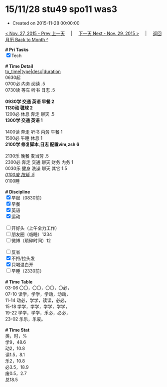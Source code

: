 # 15/11/28 stu49 spo11 was3

- Created on 2015-11-28 00:00:00

[< Nov. 27, 2015 - Prev 上一天](/lifelogs/2015/11/d27.md) &nbsp; &nbsp; | &nbsp; &nbsp; [下一天 Next - Nov. 29, 2015 >](/lifelogs/2015/11/d29.md) &nbsp; &nbsp; |  &nbsp; &nbsp; [返回月历 Back to Month ^](/lifelogs/2015/11/index.md)
<br/><div><b># Pri Tasks</b></div><div><input checked="true" type="checkbox"/>Tech</div><div><br/></div><div><b># Time Detail</b></div><div><u>to_time|type|desc|duration</u></div><div>0630起</div><div>0700必 内务 阅读 .5</div><div>0730读 等车 听书 日志 .5</div><div><br/></div><div><b>0930学 交通 英语 早餐 2</b></div><div><b>1130动 毽球 2</b></div><div>1200必 休息 奔走 聊天 .5</div><div><b>1300学 交通 英语 1</b></div><div><br/></div><div>1400读 奔走 听书 内务 午餐 1</div><div>1500必 午睡 休息 1</div><div><b>2100学 修复脚本,日志 配置vim,zsh 6</b></div><div><br/></div><div>2130乐 晚餐 麦当劳 .5</div><div>2300必 奔走 交通 聊天 财务 内务 1</div><div>0030乐 健身 洗澡 聊天 其它 1.5</div><div><u><i>0100废 拖延 .5</i></u></div><div>0100睡</div><div><br/></div><div><b># Discipline</b></div><div><input checked="true" type="checkbox"/>早起（0830前）</div><div><input checked="true" type="checkbox"/>早餐</div><div><input checked="true" type="checkbox"/>英语</div><div><input checked="true" type="checkbox"/>运动</div><div><br/></div><div><input type="checkbox"/>开好头（上午全力工作）</div><div><input type="checkbox"/>朋友圈（临睡）1234</div><div><input type="checkbox"/>微博（琐碎时间）12</div><div><br/></div><div><input type="checkbox"/>反省</div><div><input checked="true" type="checkbox"/>不捋/拉头发</div><div><input checked="true" type="checkbox"/>只喝温白开</div><div><input type="checkbox"/>早睡（2330前）</div><div><br/></div><div><b># Time Table</b></div><div>03-06 〇〇，〇〇，〇〇，〇必，</div><div>07-10 读学，学学，学动，动动，</div><div>11-14 动必，学学，读读，必必，</div><div>15-18 学学，学学，学学，学学，</div><div>19-22 学学，学学，乐必，必必，</div><div>23-02 乐乐，乐废。</div><div><br/></div><div><b># Time Stat</b></div><div>类，时，%</div><div>学9，48.6</div><div>动2，10.8</div><div>读1.5，8.1</div><div>乐2，10.8</div><div>必3.5，18.9</div><div>废0.5，2.7</div><div>总18.5</div>
